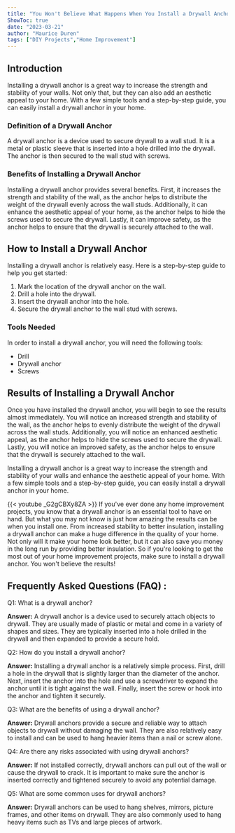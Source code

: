 ```yaml
---
title: "You Won't Believe What Happens When You Install a Drywall Anchor - It's Amazing!"
ShowToc: true 
date: "2023-03-21"
author: "Maurice Duren" 
tags: ["DIY Projects","Home Improvement"]
---
```

## Introduction 
Installing a drywall anchor is a great way to increase the strength and stability of your walls. Not only that, but they can also add an aesthetic appeal to your home. With a few simple tools and a step-by-step guide, you can easily install a drywall anchor in your home. 

### Definition of a Drywall Anchor 
A drywall anchor is a device used to secure drywall to a wall stud. It is a metal or plastic sleeve that is inserted into a hole drilled into the drywall. The anchor is then secured to the wall stud with screws. 

### Benefits of Installing a Drywall Anchor 
Installing a drywall anchor provides several benefits. First, it increases the strength and stability of the wall, as the anchor helps to distribute the weight of the drywall evenly across the wall studs. Additionally, it can enhance the aesthetic appeal of your home, as the anchor helps to hide the screws used to secure the drywall. Lastly, it can improve safety, as the anchor helps to ensure that the drywall is securely attached to the wall. 

## How to Install a Drywall Anchor 
Installing a drywall anchor is relatively easy. Here is a step-by-step guide to help you get started: 

1. Mark the location of the drywall anchor on the wall. 
2. Drill a hole into the drywall. 
3. Insert the drywall anchor into the hole. 
4. Secure the drywall anchor to the wall stud with screws. 

### Tools Needed 
In order to install a drywall anchor, you will need the following tools: 

- Drill 
- Drywall anchor 
- Screws 

## Results of Installing a Drywall Anchor 
Once you have installed the drywall anchor, you will begin to see the results almost immediately. You will notice an increased strength and stability of the wall, as the anchor helps to evenly distribute the weight of the drywall across the wall studs. Additionally, you will notice an enhanced aesthetic appeal, as the anchor helps to hide the screws used to secure the drywall. Lastly, you will notice an improved safety, as the anchor helps to ensure that the drywall is securely attached to the wall. 

Installing a drywall anchor is a great way to increase the strength and stability of your walls and enhance the aesthetic appeal of your home. With a few simple tools and a step-by-step guide, you can easily install a drywall anchor in your home.

{{< youtube _G2gCBXy8ZA >}} 
If you've ever done any home improvement projects, you know that a drywall anchor is an essential tool to have on hand. But what you may not know is just how amazing the results can be when you install one. From increased stability to better insulation, installing a drywall anchor can make a huge difference in the quality of your home. Not only will it make your home look better, but it can also save you money in the long run by providing better insulation. So if you're looking to get the most out of your home improvement projects, make sure to install a drywall anchor. You won't believe the results!

## Frequently Asked Questions (FAQ) :
Q1: What is a drywall anchor?

**Answer:** A drywall anchor is a device used to securely attach objects to drywall. They are usually made of plastic or metal and come in a variety of shapes and sizes. They are typically inserted into a hole drilled in the drywall and then expanded to provide a secure hold. 

Q2: How do you install a drywall anchor?

**Answer:** Installing a drywall anchor is a relatively simple process. First, drill a hole in the drywall that is slightly larger than the diameter of the anchor. Next, insert the anchor into the hole and use a screwdriver to expand the anchor until it is tight against the wall. Finally, insert the screw or hook into the anchor and tighten it securely. 

Q3: What are the benefits of using a drywall anchor?

**Answer:** Drywall anchors provide a secure and reliable way to attach objects to drywall without damaging the wall. They are also relatively easy to install and can be used to hang heavier items than a nail or screw alone. 

Q4: Are there any risks associated with using drywall anchors?

**Answer:** If not installed correctly, drywall anchors can pull out of the wall or cause the drywall to crack. It is important to make sure the anchor is inserted correctly and tightened securely to avoid any potential damage. 

Q5: What are some common uses for drywall anchors?

**Answer:** Drywall anchors can be used to hang shelves, mirrors, picture frames, and other items on drywall. They are also commonly used to hang heavy items such as TVs and large pieces of artwork.





